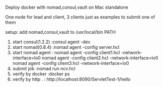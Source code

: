 Deploy docker with nomad,consul,vault on Mac standalone

One node for lead and client, 3 clients just as examples to submit one of them

setup: add nomad,consul,vault to /usr/local/bin PATH

1. start consul(1.2.2) :consul agent -dev
2. start nomad(0.8.4)  :nomad agent -config server.hcl
3. start nomad agent   :
      nomad agent -config client1.hcl -network-interface=lo0
      nomad agent -config client2.hcl -network-interface=lo0
      nomad agent -config client3.hcl -network-interface=lo0
4. submit job          :nomad run ncv.hcl
5. verify by docker    :docker ps
6. verify by http .    : http://localhost:8090/ServletTest-1/hello



